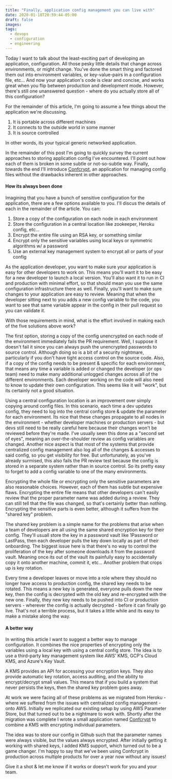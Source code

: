 ```yaml
---
title: "Finally, application config management you can live with"
date: 2020-01-18T20:59:44-05:00
draft: false
images:
tags:
  - devops
  - configuration
  - engineering
---
```


Today I want to talk about the least-exciting part of developing an application, configuration.
All those pesky little details that change across environments, or might change.
You've done the smart thing and factored them out into environment variables, or key-value-pairs in a configuration file, etc...
And now your application's code is clear and concise, and works great when you flip between production and development mode.
However, there's still one unanswered question - where do you actually store all of this configuration?

For the remainder of this article, I'm going to assume a few things about the application we're discussing.
1) It is portable across different machines
2) It connects to the outside world in some manner
3) It is source controlled

In other words, its your typical generic networked application.

In the remainder of this post I'm going to quickly survey the current approaches to storing application config I've encountered.
I'll point out how each of them is broken in some subtle or not-so-subtle way.
Finally, towards the end I'll introduce [Confcrypt](https://github.com/collegevine/confcrypt), an application for managing config files without the drawbacks inherent in other approaches.

#### How its always been done

Imagining that you have a bunch of sensitive configuration for the application, there are a few options available to you.
I'll discus the details of each in the remainder of the article.
You can:
1) Store a copy of the configuration on each node in each environment
2) Store the configuration in a central location like zookeeper, Heroku config, etc...
3) Encrypt the entire file using an RSA key, or something similar
4) Encrypt only the sensitive variables using local keys or symmetric algorithms w/ a password
5) Use an external key management system to encrypt all or parts of your config

As the application developer, you want to make sure your application is easy for other developers to work on.
This means you'll want it to be easy for a new developer to launch a local version.
You'll also want it to run in CI and production with minimal effort, so that should mean you use the same configuration infrastructure there as well.
Finally, you'll want to make sure changes to your application are easy to review.
Meaning that when the developer sitting next to you adds a new config variable to the code, you want to see that same variable appear in the config in their pull request so you can validate it.

With those requirements in mind, what is the effort involved in making each of the five solutions above work?

The first option, storing a copy of the config unencrypted on each node of the environment immediately fails the PR requirement.
Well, I suppose it doesn't fail it since you can always push the unencrypted passwords to source control.
Although doing so is a bit of a security nightmare, particularly if you don't have tight access control on the source code.
Also, if a copy of the config needs to be present & specific for each environment, that means any time a variable is added or changed the developer (or ops team) need to make many additional unlogged changes across all of the different environments.
Each developer working on the code will also need to know to update their own configuration.
This seems like it will "work", but its certainly not a good situation.

Using a central configuration location is an improvement over simply copying around config files.
In this scenario, each time a dev updates config, they need to log into the central config store & update the parameter for each environment.
Its nice that these changes propagate to all nodes in the environment - whether developer machines or production servers - but devs still need to be really careful here because their changes won't be reviewed before they're made.
I've usually seen this done as a "second set of eyes", meaning an over-the-shoulder review as config variables are changed.
Another nice aspect is that most of the systems that provide centralized config management also log all of the changes & accesses to said config, so you get visibility for free.
But unfortunately, as you've already surmised, this also fails the PR review test because the config is stored in a separate system rather than in source control.
So its pretty easy to forget to add a config variable to one of the many environments.

Encrypting the whole file or encrypting only the sensitive parameters are also reasonable choices.
However, each of them has subtle but expensive flaws.
Encrypting the entire file means that other developers can't easily review that the proper parameter name was added during a review.
They can still tell that the file was changed, so that's certainly better than nothing.
Encrypting the sensitive parts is even better, although it suffers from the "shared key" problem.

The shared key problem is a simple name for the problems that arise when a team of developers are all using the same shared encryption key for their config.
They'll usuall store the key in a password vault like 1Password or LastPass, then each developer pulls the key down locally as part of their onboarding.
The biggest issue here is that there's no way to control the proliferation of the key after someone downloads it from the password vault.
Meaning once its out of the vault its painfully easy to accidentally copy it onto another machine, commit it, etc...
Another problem that crops up is key rotation.

Every time a developer leaves or move into a role where they should no longer have access to production config, the shared key needs to be rotated.
This means a new key is generated, everyone pulls down the new key, then the config is decrypted with the old key and re-encrypted with the new one.
Finally, they new key needs to be pushed into CI or production servers - wherever the config is actually decrypted - before it can finally go live.
That's not a terrible process, but it takes a little while and its easy to make a mistake along the way.

#### A better way

In writing this article I want to suggest a better way to manage configuration.
It combines the nice properties of encrypting only the variables using a local key with using a central config store.
The idea is to use a third-party key management system like AWS' KMS, GCP's Cloud KMS, and Azure's Key Vault.

A KMS provides an API for accessing your encryption keys.
They also provide automatic key rotation, access auditing, and the ability to encrypt/decrypt small values.
This means that if you build a system that never persists the keys, then the shared key problem goes away.

At work we were facing all of these problems as we migrated from Heroku - where we suffered from the issues with centralized config management - onto AWS.
Initially we replicated our existing setup by using AWS Parameter Store, but that turned out to be a nightmare to work with.
Shortly after the migration was complete I wrote a small application named [Confcrypt](https://github.com/collegevine/confcrypt) to combine a KMS with encrypting individual parameters.

The idea was to store our config in Github such that the parameter names were always visible, but the values always encrypted.
After initially getting it working with shared keys, I added KMS support, which turned out to be a game changer.
I'm happy to say that we've been using Confcrypt in production across multiple products for over a year now without any issues!

Give it a shot & let me know if it works or doesn't work for you and your team.
